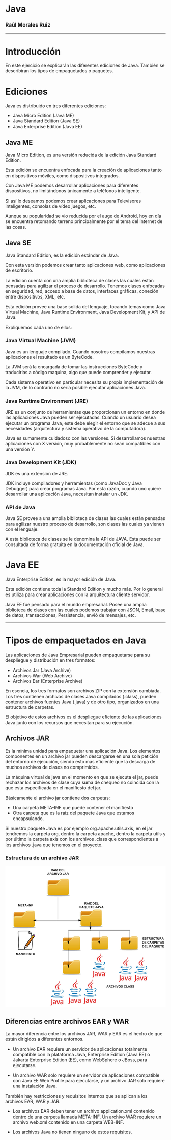 # Java

### Raúl Morales Ruiz

---

# Introducción

En este ejercicio se explicarán las diferentes ediciones de Java.
También se describirán los tipos de empaquetados o paquetes.

# Ediciones

Java es distribuido en tres diferentes ediciones:

- Java Micro Edition (Java ME)
- Java Standard Edition (Java SE)
- Java Enterprise Edition (Java EE)

## Java ME

Java Micro Edition, es una versión reducida de la edición Java Standard Edition.

Esta edición se encuentra enfocada para la creación de aplicaciones tanto en dispositivos móviles, como dispositivos integrados.

Con Java ME podemos desarrollar aplicaciones para diferentes dispositivos, no limitándonos únicamente a teléfonos inteligente.

Si así lo deseamos podemos crear aplicaciones para Televisores inteligentes, consolas de vídeo juegos, etc.

Aunque su popularidad se vio reducida por el auge de Android, hoy en día se encuentra retomando terreno principalmente por el tema del Internet de las cosas.

## Java SE

Java Standard Edition, es la edición estándar de Java.

Con esta versión podemos crear tanto aplicaciones web, como aplicaciones de escritorio.

La edición cuenta con una amplia biblioteca de clases las cuales están pensadas para agilizar el proceso de desarrollo. Tenemos clases enfocadas en seguridad, red, acceso a base de datos, interfaces gráficas, conexión entre dispositivos, XML, etc.

Esta edición provee una base solida del lenguaje, tocando temas como Java Virtual Machine, Java Runtime Environment, Java Development Kit, y API de Java.

Expliquemos cada uno de ellos:

### Java Virtual Machine (JVM)

Java es un lenguaje compilado. Cuando nosotros compilamos nuestras aplicaciones el resultado es un ByteCode.

La JVM será la encargada de tomar las instrucciones ByteCode y traducirlas a código maquina, algo que puede comprender y ejecutar.

Cada sistema operativo en particular necesita su propia implementación de la JVM, de lo contrario no sería posible ejecutar aplicaciones Java.

### Java Runtime Environment (JRE)

JRE es un conjunto de herramientas que proporcionan un entorno en donde las aplicaciones Java pueden ser ejecutadas. Cuando un usuario desea ejecutar un programa Java, este debe elegir el entorno que se adecue a sus necesidades (arquitectura y sistema operativo de la computadora).

Java es sumamente cuidadoso con las versiones. Si desarrollamos nuestras aplicaciones con X versión, muy probablemente no sean compatibles con una versión Y.

### Java Development Kit (JDK)

JDK es una extensión de JRE.

JDK incluye compiladores y herramientas (como JavaDoc y Java Debugger) para crear programas Java. Por esta razón, cuando uno quiere desarrollar una aplicación Java, necesitan instalar un JDK.

### API de Java

Java SE provee a una amplia biblioteca de clases las cuales están pensadas para agilizar nuestro proceso de desarrollo, son clases las cuales ya vienen con el lenguaje.

A esta biblioteca de clases se le denomina la API de JAVA. Esta puede ser consultada de forma gratuita en la documentación oficial de Java.

# Java EE

Java Enterprise Edition, es la mayor edición de Java.

Esta edición contiene toda la Standard Edition y mucho más. Por lo general es utiliza para crear aplicaciones con la arquitectura cliente servidor.

Java EE fue pensado para el mundo empresarial. Posee una amplia biblioteca de clases con las cuales podemos trabajar con JSON, Email, base de datos, transacciones, Persistencia, envió de mensajes, etc.

---

# Tipos de empaquetados en Java

Las aplicaciones de Java Empresarial pueden empaquetarse para su despliegue y distribución en tres formatos:

- Archivos Jar (Java Archive)
- Archivos War (Web Archive)
- Archivos Ear (Enterprise Archive)

En esencia, los tres formatos son archivos ZIP con la extensión cambiada. Los tres contienen archivos de clases Java compilados (.class), pueden contener archivos fuentes Java (.java) y de otro tipo, organizados en una estructura de carpetas.

El objetivo de estos archivos es el despliegue eficiente de las aplicaciones Java junto con los recursos que necesitan para su ejecución.

## Archivos JAR

Es la mínima unidad para empaquetar una aplicación Java. Los elementos componentes en un archivo jar pueden descargarse en una sola petición del entorno de ejecución, siendo esto más eficiente que la descarga de muchos archivos de clases no comprimidos.

La máquina virtual de java en el momento en que se ejecuta el jar, puede rechazar los archivos de clase cuya suma de chequeo no coincida con la que esta especificada en el manifiesto del jar.

Básicamente el archivo jar contiene dos carpetas:

- Una carpeta META-INF que puede contener el manifiesto
- Otra carpeta que es la raíz del paquete Java que estamos encapsulando.

Si nuestro paquete Java es por ejemplo org.apache.utils.axis, en el jar tendremos la carpeta org, dentro la carpeta apache, dentro la carpeta utils y por último la carpeta axis con los archivos .class que correspondientes a los archivos .java que tenemos en el proyecto.

### Estructura de un archivo JAR

![Estructura Java](images/jar.png)

## Diferencias entre archivos EAR y WAR

La mayor diferencia entre los archivos JAR, WAR y EAR es el hecho de que están dirigidos a diferentes entornos.

- Un archivo EAR requiere un servidor de aplicaciones totalmente compatible con la plataforma Java, Enterprise Edition (Java EE) o Jakarta Enterprise Edition (EE), como WebSphere o JBoss, para ejecutarse.

- Un archivo WAR solo requiere un servidor de aplicaciones compatible con Java EE Web Profile para ejecutarse, y un archivo JAR solo requiere una instalación Java.

También hay restricciones y requisitos internos que se aplican a los archivos EAR, WAR y JAR.

- Los archivos EAR deben tener un archivo application.xml contenido dentro de una carpeta llamada META-INF. Un archivo WAR requiere un archivo web.xml contenido en una carpeta WEB-INF.

- Los archivos Java no tienen ninguno de estos requisitos.
